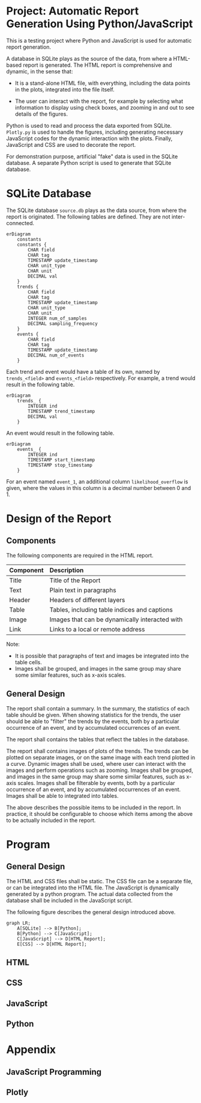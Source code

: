 # **Project: Automatic Report Generation Using Python/JavaScript**

This is a testing project where Python and JavaScript is used for automatic report generation.

A database in SQLite plays as the source of the data, from where a HTML-based report is generated. The HTML report is comprehensive and dynamic, in the sense that:

- It is a stand-alone HTML file, with everything, including the data points in the plots, integrated into the file itself.

- The user can interact with the report, for example by selecting what information to display using check boxes, and zooming in and out to see details of the figures.

Python is used to read and process the data exported from SQLite. `Plotly.py` is used to handle the figures, including generating necessary JavaScript codes for the dynamic interaction with the plots. Finally, JavaScript and CSS are used to decorate the report.

For demonstration purpose, artificial "fake" data is used in the SQLite database. A separate Python script is used to generate that SQLite database.

# SQLite Database

The SQLite database `source.db` plays as the data source, from where the report is originated. The following tables are defined. They are not inter-connected.

```mermaid
erDiagram
    constants
    constants {
        CHAR field
        CHAR tag
        TIMESTAMP update_timestamp
        CHAR unit_type
        CHAR unit
        DECIMAL val
    }
    trends {
        CHAR field
        CHAR tag
        TIMESTAMP update_timestamp
        CHAR unit_type
        CHAR unit
        INTEGER num_of_samples
        DECIMAL sampling_frequency
    }
    events {
        CHAR field
        CHAR tag
        TIMESTAMP update_timestamp
        DECIMAL num_of_events
    }
```

Each trend and event would have a table of its own, named by `trends_<field>` and `events_<field>` respectively. For example, a trend would result in the following table.

```mermaid
erDiagram
    trends_ {
        INTEGER ind
        TIMESTAMP trend_timestamp
        DECIMAL val
    }
```

An event would result in the following table.

```mermaid
erDiagram
    events_ {
        INTEGER ind
        TIMESTAMP start_timestamp
        TIMESTAMP stop_timestamp
    }
```

For an event named `event_1`, an additional column `likelihood_overflow` is given, where the values in this column is a decimal number between 0 and 1.

# Design of the Report

## Components

The following components are required in the HTML report.

| Component | Description                                    |
| :-------- | :--------------------------------------------- |
| Title     | Title of the Report                            |
| Text      | Plain text in paragraphs                       |
| Header    | Headers of different layers                    |
| Table     | Tables, including table indices and captions   |
| Image     | Images that can be dynamically interacted with |
| Link      | Links to a local or remote address             |

Note: 
- It is possible that paragraphs of text and images be integrated into the table cells.
- Images shall be grouped, and images in the same group may share some similar features, such as x-axis scales.

## General Design

The report shall contain a summary. In the summary, the statistics of each table should be given. When showing statistics for the trends, the user should be able to "filter" the trends by the events, both by a particular occurrence of an event, and by accumulated occurrences of an event.

The report shall contains the tables that reflect the tables in the database.

The report shall contains images of plots of the trends. The trends can be plotted on separate images, or on the same image with each trend plotted in a curve. Dynamic images shall be used, where user can interact with the images and perform operations such as zooming. Images shall be grouped, and images in the same group may share some similar features, such as x-axis scales. Images shall be filterable by events, both by a particular occurrence of an event, and by accumulated occurrences of an event. Images shall be able to integrated into tables.

The above describes the possible items to be included in the report. In practice, it should be configurable to choose which items among the above to be actually included in the report.

# Program

## General Design

The HTML and CSS files shall be static. The CSS file can be a separate file, or can be integrated into the HTML file. The JavaScript is dynamically generated by a python program. The actual data collected from the database shall be included in the JavaScript script.

The following figure describes the general design introduced above.

```mermaid
graph LR;
    A[SQLite] --> B[Python];
    B[Python] --> C[JavaScript];
    C[JavaScript] --> D[HTML Report];
    E[CSS] --> D[HTML Report];
```

## HTML

## CSS

## JavaScript

## Python

# Appendix

## JavaScript Programming

## Plotly